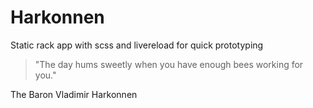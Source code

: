 # Harkonnen

Static rack app with scss and livereload for quick prototyping

> "The day hums sweetly when you have enough bees working for you."

The Baron Vladimir Harkonnen
